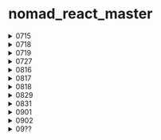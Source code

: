 # nomad_react_master

<details>
<summary>0715</summary>
<div markdown="1">

**[Styled Components]**

- npm install styled-components
- import styled from "styled-components"

<br>

- const [Name] = styled.[div]`[css]`의 형태로 스타일드 컴포넌트 작성
- \<Name /> or \<Name>\</Name> 일반 컴포넌트 형태로 사용
- 컴포넌트를 확장하는 방법? props 이용 ex) background-color: ${(props) => props.bgColor}
  ```javaScript
  const Box = styled.div`
    background-color: ${(props) => props.bgColor};
    width: 100px;
    height: 100px;
  `;
  const Circle = styled(Box)`
    border-radius: 50px;
  `;
  ```

<br>

**[코드 중복을 줄이는 방법]**

- styled(component-name)``의 형태로 중복되는 css코드를 줄일 수 있고, 추가할 수 있다.
- **as** : 스타일드 컴포넌트로 작성된 html 태그를 변경할 수 있다.
- **attrs()** : 전체 컴포넌트에 중복되어 사용되는 속성이 있다면, 스타일드 컴포넌트 자체에 작성할 수 있다.
  ```javaScript
  const Input = styled.input.attrs({ required: true, minLength: 10 })`
  ```

<br>

**[Animation]**

- styled component 안에서 animation을 주는 방법은, helper function을 import 해주는 것이다.
- import styled, { keyframes } from 'styled-components'
  ```javaScript
  const animation = keyframes`
    from {
      transform:rotate(0deg);
    }
    to {
      transform:rotate(360deg);
    }
  `;
  const Box = styled.div`
    height: 200px;
    width: 200px;
    background-color: tomato;
    animation: ${animation} 1s linear infinite;
  `;
  ```

</div>
</details>

<details>
<summary>0718</summary>
<div markdown="1">

**[Pseudo-selectors]**

- styled-components 내에 sass 문법을 활용하여 작성할 수 있다.
  - &은 pseudo selector를 작성할 수 있다. ex) &:hover{}
- tag name을 ${Component}로 작성해주면, 스타일드 컴포넌트 내에 다른 스타일드 컴포넌트를 작성할 수 있다.

  ```javaScript
  const Box = styled.div`
    display: flex;
    justify-content: center;
    align-items: center;
    height: 200px;
    width: 200px;
    background-color: tomato;
    animation: ${animation} 1s linear infinite;
    ${Emoji} {
      font-size: 48px;
      &:hover {
        font-size: 60px;
      }
      &:active {
        opacity: 0;
      }
    }
  `;
  ```

  <br>

**[Themes]**

- 다크모드 등은 50% 정도는 theme의 역할이다.
- 나머지는 Local Estate Management의 역할 (나중에 배울예정)
- **theme** : 모든 색상들을 가지고 있는 object
- index.js에 import { ThemeProvider } from 'styled-components'; 설치 후,
- \<App /> 컴포넌트를 \<ThemeProvider>\</ThemeProvider> 사이에 감싸준다.
- ThemeProvider 컴포넌트는 theme prop을 필수로 가진다.
- App.js 내의 컴포넌트 들에서 props로 theme을 넘겨줄 수 있다. ex) ${(props) => props.theme.backgroundColor};`

</div>
</details>

<details>
<summary>0719</summary>
<div markdown="1">

[**TypeScript**]

- 타입스크립트는 strongly-typed(프로그래밍 언어가 작동하기 전에 type을 확인하는) 언어다.
- const plus = (a:number. b:number) => a + b;
- npx create-react-app my-app --template typescript
- 자바스크립트로 만들어진 라이브러리를 사용할 때, 충돌이 발생할 수 있다. ex) styled-components
  - npm i --save-dev @types/styled-components
- 우리가 TypeScript를 사용하는 이유는 코드가 실행되기 전에 오류를 확인할 수 있기 때문이다.
- **interface** : object shape(객체모양)을 TypeScript에 설명해주는 타입스크립트의 개념

  ```javaScript
  interface CircleProps {
    bgColor: string;
  }

  function Circle({bgColor}:CircleProps) {
    return <Container />;
  }
  ```

- **optional props** : 필수가 아닌 선택적 props로 설정하려면 ? 만 작성해주면 된다.
  ```javaScript
  interface CircleProps {
    bgColor: string;
    borderColor?: string;
  }
  ```
- borderColor={borderColor ?? 'yellow'}의 형태로 undefined 일 때 사용될 기본값을 지정할 수 있다.

</div>
</details>

<details>
<summary>0727</summary>
<div markdown="1">

[**TypeScript**]

- state의 default value를 통해 타입스크립트는 자동 타입 추론을 한다.
- const [value, setValue] = useState\<number|string>(0) 으로 작성하면 여러 타입 적용가능
- 하지만 보통 state를 만들면 한가지 타입이 유지되기 때문에, 잘 사용할 일은 없다.

  ```javaScript
  const onChange = (event: React.FormEvent<HTMLInputElement>) => {
      const {
        currentTarget: { value },
      } = event;
      setValue(value);
    };
    const onSubmit = (event: React.FormEvent<HTMLFormElement>) => {
      event.preventDefault();
      console.log('hello', value);
    };
  ```

- React에서 event의 타입은 event: React.FormEvent\<HTMLFormElement> 로 작성

- **styled.d.ts** : styled components의 테마 정의 확장

</div>
</details>

<details>
<summary>0816</summary>
<div markdown="1">

- GlobalStyle을 통해 전역 스타일 설정을 할 수 있다.
- import { createGlobalStyle } from 'styled-components';
- Fragment(유령 컴포넌트) <></>
- {&rarr + ;} 오른쪽 화살표
- (async => {...})(); 형태로 사용하면 함수 즉시실행
- arr.slice()를 통해 원하는 만큼만 자를 수 있다.

  ```javaScript
  <Link
    to={{
      pathname: `/${coin.id}`,
      state: { name: coin.name },
    }}
  >
  ```

- Link에 state를 작성하여, 다른 화면으로 전환할 때 해당 데이터를 같이 넘길 수 있다.
- useLocation()을 통해 react router DOM이 보내주는 location object에 접근할 수 있다.
- 이미 코인의 name을 가지고 있기 때문에, API가 줄 때까지 기다릴 필요가 없다.

[**Nested Router**]

- route안에 있는 또 다른 route를 의미한다.
- 웹사이트에서 탭을 사용할 때 등 유용하게 활용할 수 있다.

<br>

- useRouteMatch는 특정한 URL에 존재하고 있는지 여부를 알려준다.

<br>

[**React Query**]

- queryClientProvider 안에 있는 모든 것은 queryClient에 접근할 수 있다.
- 최초 설정 시 client를 필요로 한다.

  ```javaScript
  const queryClient = new QueryClient();
  <QueryClientProvider client={queryClient}>
  ```

- useQuery는 2가지 argument를 필요로 한다. (고유queryKey, fetcher함수)
- react query가 데이터를 캐시에 저장해두기 때문에, 데이터를 기억하고 있다.
- ReactQueryDevtools를 통해 react query에서 지원하는 개발자 도구에 접근할 수 있다.

</div>
</details>

<details>
<summary>0817</summary>
<div markdown="1">

- ApexChart
- toFixed(n) : 소숫점 n번째까지 반환
- useQuery hook의 3번째 argument 사용하기(선택)
- useQuery에서 refetchInterval를 통해 주기적으로 백그라운드에서 앱을 업데이트 할 수 있다.
- react-helmet : head title, favicon 등을 각 컴포넌트에서 수정 가능 (=direct link)

</div>
</details>

<details>
<summary>0818</summary>
<div markdown="1">

[**state management**]

- global state : 어플리케이션 전체에서 공유되는 state(어플리케이션이 무언가를 인지해야 할 때 사용)
- recoil : 페이스북에서 만든 상태관리 라이브러리
- useRecoilValue(), useSetRecoilState()

[**react-hook form**]

- useForm()에는 register, watch, handleSubmit, formState 등의 함수가 있다.
- register()는 호출 시 name, onChange, onBlur, ref를 보여준다.
- watch()는 입력값을 추적할 수 있다.
- handleSubmit()은 2개의 인자를 필요로 하며, 하나는 데이터가 유효할 때 호출되는 함수(필수), 나머지는 데이터가 유효하지 않을 때 호출되는 함수(선택)이다.
- formState.errors는 에러가 있는 항목(error type을 알려줌)을 객체로 반환해준다.
- react-hook form은 회원가입 form 처럼 많은 양의 input을 다뤄야 할 때 유용하다.
- 각각의 input마다 따로 state를 만들어줄 필요가 없다.
- required: true 설정을 통해 빈 input에 대한 검증과 자동 포커싱이 가능하다.
- minLength: number, maxLength: number 설정을 통해 value 길이 지정이 가능하다.

  ```javaScript
  <input
    {...register('Username', { required: true, minLength: 10 })}
    placeholder="Username"
  />
  ```

</div>
</details>

<details>
<summary>0829</summary>
<div markdown="1">

[**정규식 RegExp**]

- /^[A-Za-z0-9._%+-]+@naver.com$
- react-hook form에서 pattern을 넘기면 해당 정규식 조건대로 필터링 할 수 있다.
- useForm 내에 defaultValues를 적용할 수 있다.

  ```javaScript
  const {
    register,
    handleSubmit,
    formState: { errors },
  } = useForm<IForm>({
    defaultValues: {
      email: '@naver.com',
    },
  });
  ```

- setError를 사용해 Error 조건, 대상, 메시지를 적용할 수 있다.
- shouldFocus: true 설정으로 에러 대상에 대한 자동 포커스 설정이 가능하다.

  ```javaScript
  const onValid = (data: IForm) => {
    if (data.password !== data.password1) {
      setError(
        'password1',
        { message: 'Password are not the same' },
        { shouldFocus: true }
      );
    }
    setError('extraError', { message: 'Server offline.' });
  };
  ```

</div>
</details>

<details>
<summary>0831</summary>
<div markdown="1">

- toDo의 필수요소들을 toDo.text, toDo.id 등이 아닌 {...toDo}의 형태로 한 번에 넘겨줄 수 있다.

  ```javaScript
  <ul>{toDos.map((toDo) => <ToDo {...toDo} />).reverse()}</ul>
  ```

</div>
</details>

<details>
<summary>0901</summary>
<div markdown="1">

[**Recoil selector**]

- selector : derived state를 나타냄 / state를 입력 받아서 해당값을 변형해 반환하는 순수함수를 거쳐 반환된 값
- get function을 통해 atom을 받을 수 있다.
- atom에 데이터를 모아두고, selector로 데이터를 변형할 수 있다.

</div>
</details>

<details>
<summary>0902</summary>
<div markdown="1">

[**Recoil enumerable**]

- enum(열거형) : 계속해서 써야하는 값을 저장할 수 있는 도구.
- 일련의 문자를 숫자로 표현해 주기도 한다.

</div>
</details>

<details>
<summary>09??</summary>
<div markdown="1">

</div>
</details>
